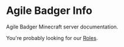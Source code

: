 # Agile Badger Info
Agile Badger Minecraft server documentation.

You're probably looking for our [Roles](https://timotree3.gitbooks.io/agile-badger-docs/content/roles.html).
